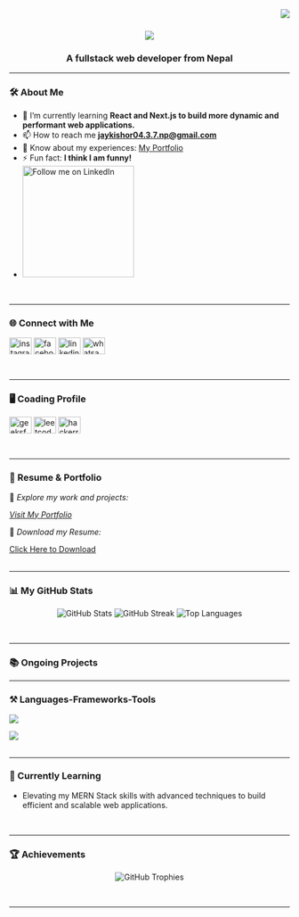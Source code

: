 
<img align="right" src="https://visitor-badge.laobi.icu/badge?page_id=jaykishor-chauhan.jaykishor-chauhan" />

<h1 align="center">
    <img src="https://readme-typing-svg.herokuapp.com?font=Righteous&size=35&duration=4000&pause=1000&background=D853A200&center=true&vCenter=true&width=435&height=70&lines=Hi+There!+%F0%9F%91%8B;I'm+Jaykishor+Chauhan!;" />
</h1>

<h3 align="center">A fullstack web developer from Nepal</h3>



---

### 🛠️ About Me
- 🌱 I’m currently learning **React and Next.js to build more dynamic and performant web applications.**  
- 📫 How to reach me **jaykishor04.3.7.np@gmail.com**  
- 📄 Know about my experiences: [My Portfolio](https://cjaykishor.com.np/)  
- ⚡ Fun fact: **I think I am funny!**
- <a href="https://www.linkedin.com/in/jaykishor-chauhan" >
  <img src="https://img.shields.io/badge/Follow%20me%20on-LinkedIn-blue?style=social&logo=linkedin" alt="Follow me on LinkedIn" width="200"/>
</a>


<br/>

---

### 🌐 Connect with Me
<p align="left">
<a href="https://instagram.com/jaykishor_c" target="blank"><img align="center" src="https://raw.githubusercontent.com/rahuldkjain/github-profile-readme-generator/master/src/images/icons/Social/instagram.svg" alt="instagram.com/jaykishor_c" height="30" width="40" /></a>
<a href="https://facebook.com/Jaykishor076/" target="blank"><img align="center" src="https://raw.githubusercontent.com/rahuldkjain/github-profile-readme-generator/master/src/images/icons/Social/facebook.svg" alt="facebook.com/Jaykishor076/" height="30" width="40" /></a>
<a href="https://linkedin.com/in/jaykishor-chauhan/" target="blank"><img align="center" src="https://raw.githubusercontent.com/rahuldkjain/github-profile-readme-generator/master/src/images/icons/Social/linked-in-alt.svg" alt="linkedin.com/in/jaykishor-chauhan/" height="30" width="40" /></a>
<a href="https://wa.me/+9779815215667" target="blank"><img align="center" src="https://raw.githubusercontent.com/rahuldkjain/github-profile-readme-generator/master/src/images/icons/Social/whatsapp.svg" alt="whatsapp.com/+9779815215667" height="30" width="40" />
</a>
</p>
<br/>

---

### 🖥️ Coading Profile
<p align="left">
<a href="https://www.geeksforgeeks.org/user/jaykishorchscv8/" target="blank"><img align="center" src="https://raw.githubusercontent.com/rahuldkjain/github-profile-readme-generator/master/src/images/icons/Social/geeks-for-geeks.svg" alt="geeksforgeeks.org/user/jaykishorchscv8/" height="30" width="40" /></a>
<a href="https://www.leetcode.com/u/jaykishor-chauhan/" target="blank"><img align="center" src="https://raw.githubusercontent.com/rahuldkjain/github-profile-readme-generator/master/src/images/icons/Social/leet-code.svg" alt="leetcode.com/u/jaykishor-chauhan/" height="30" width="40" /></a>
<a href="https://www.hackerrank.com/profile/jaykishorchauha1" target="_blank">
    <img align="center" src="https://raw.githubusercontent.com/rahuldkjain/github-profile-readme-generator/master/src/images/icons/Social/hackerrank.svg" alt="hackerrank.com/profile/jaykishorchauha1" height="30" width="40" />
</a>

</p>
<br/>

--- 

### 💼 Resume & Portfolio
🚀 *Explore my work and projects:* 

[*Visit My Portfolio*](https://cjaykishor.com.np/)  

📄 *Download my Resume:*  

<a href="https://raw.githubusercontent.com/jaykishor-chauhan/resume/main/Jaykishor's%20resume.pdf">
    Click Here to Download
</a>

<br />
<br />

---


### 📊 My GitHub Stats
<p align="center">
  <img src="https://github-readme-stats.vercel.app/api?username=jaykishor-chauhan&show_icons=true&locale=en&theme=radical" alt="GitHub Stats" />
  <img src="https://github-readme-streak-stats.herokuapp.com/?user=jaykishor-chauhan&theme=radical" alt="GitHub Streak" />
  <img src="https://github-readme-stats.vercel.app/api/top-langs?username=jaykishor-chauhan&show_icons=true&locale=en&layout=compact&theme=radical" alt="Top Languages" />
</p>
<br />

---


### 📚 Ongoing Projects


---


### ⚒️ Languages-Frameworks-Tools

<div align="left">
    <img src="https://skillicons.dev/icons?i=javascript,react,tailwind,bootstrap,html,css,git,vscode" />
    <p></p> <!-- Another empty paragraph for spacing -->
    <img src="https://skillicons.dev/icons?i=nodejs,nextjs,express,mysql,mongodb,c,java,python" />
</div>
<br/>

---


### 📍 Currently Learning
- Elevating my MERN Stack skills with advanced techniques to build efficient and scalable web applications.
<br />

---


### 🏆 Achievements
<p align="center">
  <img src="https://github-profile-trophy.vercel.app/?username=jaykishor-chauhan&theme=radical&margin-w=15" alt="GitHub Trophies" />
</p>
<br />


---



















